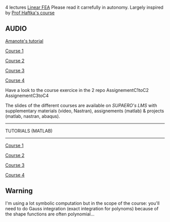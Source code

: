 4 lectures [Linear FEA](https://github.com/jomorlier/feacourse/blob/master/Courses/ArchiveFEA.zip)
Please read it carrefully in autonomy. Largely inspired by [Prof Haftka's course](https://mae.ufl.edu/haftka/course.html) 


## AUDIO 

[Amanote's tutorial](https://www.youtube.com/watch?v=DvLyo9mtf3U)

[Course 1](https://github.com/jomorlier/feacourse/blob/master/Courses/Course1.md)

[Course 2](https://github.com/jomorlier/feacourse/blob/master/Courses/Course2.md)

[Course 3](https://github.com/jomorlier/feacourse/blob/master/Courses/Course3.md)

[Course 4](https://github.com/jomorlier/feacourse/blob/master/Courses/Course4.md)

Have a look to the course exercice in the 2 repo
AssignementC1toC2
AssignementC3toC4

The slides of the different courses are available on *SUPAERO's LMS* with supplementary materials (video, Nastran), assignements (matlab) & projects (matlab, nastran, abaqus).

****
TUTORIALS (MATLAB)
****

[Course 1](https://github.com/jomorlier/feacourse/blob/master/Tutorials/C1_tutorial.md)

[Course 2](https://github.com/jomorlier/feacourse/blob/master/Tutorials/C2_tutorial.md)

[Course 3](https://github.com/jomorlier/feacourse/blob/master/Tutorials/C3_tutorial.md)

[Course 4](https://github.com/jomorlier/feacourse/blob/master/Tutorials/C4_tutorial.md)

## Warning
I'm using a lot symbolic computation but in the scope of the course:
you'll need to do Gauss integration (exact integration for polynoms) because of the shape functions are often  polynomial...
